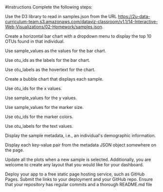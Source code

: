 #Instructions
Complete the following steps:

Use the D3 library to read in samples.json from the URL https://2u-data-curriculum-team.s3.amazonaws.com/dataviz-classroom/v1.1/14-Interactive-Web-Visualizations/02-Homework/samples.json.

Create a horizontal bar chart with a dropdown menu to display the top 10 OTUs found in that individual.

Use sample_values as the values for the bar chart.

Use otu_ids as the labels for the bar chart.

Use otu_labels as the hovertext for the chart.

Create a bubble chart that displays each sample.

Use otu_ids for the x values.

Use sample_values for the y values.

Use sample_values for the marker size.

Use otu_ids for the marker colors.

Use otu_labels for the text values.


Display the sample metadata, i.e., an individual's demographic information.

Display each key-value pair from the metadata JSON object somewhere on the page.



Update all the plots when a new sample is selected. Additionally, you are welcome to create any layout that you would like for your dashboard. 


Deploy your app to a free static page hosting service, such as GitHub Pages. Submit the links to your deployment and your GitHub repo. Ensure that your repository has regular commits and a thorough README.md file
